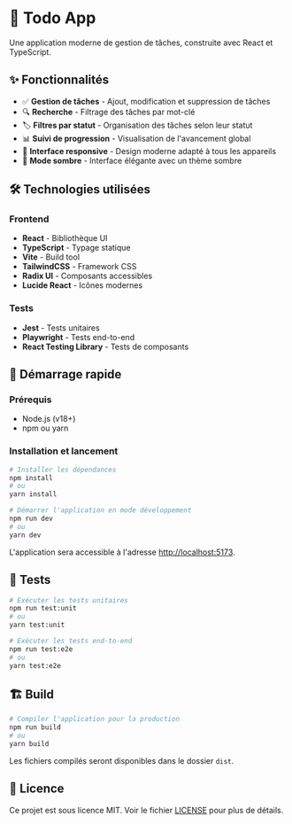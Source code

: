 # 🚀 Todo App

Une application moderne de gestion de tâches, construite avec React et TypeScript.

## ✨ Fonctionnalités

- ✅ **Gestion de tâches** - Ajout, modification et suppression de tâches
- 🔍 **Recherche** - Filtrage des tâches par mot-clé
- 🏷️ **Filtres par statut** - Organisation des tâches selon leur statut
- 📊 **Suivi de progression** - Visualisation de l'avancement global
- 📱 **Interface responsive** - Design moderne adapté à tous les appareils
- 🌙 **Mode sombre** - Interface élégante avec un thème sombre

## 🛠️ Technologies utilisées

### Frontend

- **React** - Bibliothèque UI
- **TypeScript** - Typage statique
- **Vite** - Build tool
- **TailwindCSS** - Framework CSS
- **Radix UI** - Composants accessibles
- **Lucide React** - Icônes modernes

### Tests

- **Jest** - Tests unitaires
- **Playwright** - Tests end-to-end
- **React Testing Library** - Tests de composants

## 🚦 Démarrage rapide

### Prérequis

- Node.js (v18+)
- npm ou yarn

### Installation et lancement

```sh
# Installer les dépendances
npm install
# ou
yarn install

# Démarrer l'application en mode développement
npm run dev
# ou
yarn dev
```

L'application sera accessible à l'adresse [http://localhost:5173](http://localhost:5173).

## 🧪 Tests

```sh
# Exécuter les tests unitaires
npm run test:unit
# ou
yarn test:unit

# Exécuter les tests end-to-end
npm run test:e2e
# ou
yarn test:e2e
```

## 🏗️ Build

```sh
# Compiler l'application pour la production
npm run build
# ou
yarn build
```

Les fichiers compilés seront disponibles dans le dossier `dist`.

## 📝 Licence

Ce projet est sous licence MIT. Voir le fichier [LICENSE](./LICENSE) pour plus de détails.
